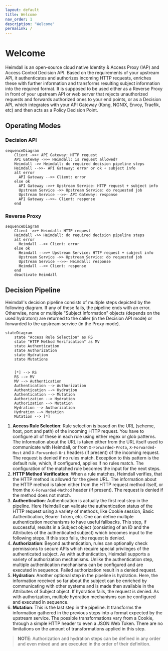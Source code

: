 ```yaml
---
layout: default
title: Welcome
nav_order: 1
description: "Welcome"
permalink: /
---
```


# Welcome

Heimdall is an open-source cloud native Identity & Access Proxy (IAP) and Access Control Decision API. Based on the requirements of your upstream API, it authenticates and authorizes incoming HTTP requests, enriches these with further information and transforms resulting subject information into the required format. It is supposed to be used either as a Reverse Proxy in front of your upstream API or web server that rejects unauthorized requests and forwards authorized ones to your end points, or as a Decision API, which integrates with your API Gateway (Kong, NGNIX, Envoy, Traefik, etc) and then acts as a Policy Decision Point.

## Operating Modes

### Decision API

```mermaid!
sequenceDiagram
    Client ->>+ API Gateway: HTTP request
    API Gateway ->>+ Heimdall: is request allowed?
    Heimdall ->> Heimdall: do required decision pipeline steps
    Heimdall -->>- API Gateway: error or ok + subject info
    alt error
      API Gateway -->> Client: error
    else ok
      API Gateway ->>+ Upstream Service: HTTP request + subject info
      Upstream Service ->> Upstream Service: do requested job
      Upstream Service -->>- API Gateway: response
      API Gateway -->>- Client: response
    end
```

### Reverse Proxy

```mermaid!
sequenceDiagram
    Client ->>+ Heimdall: HTTP request
    Heimdall ->> Heimdall: do required decision pipeline steps
    alt error
      Heimdall -->> Client: error
    else ok
      Heimdall -->>+ Upstream Service: HTTP request + subject info
      Upstream Service ->> Upstream Service: do requested job
      Upstream Service -->>- Heimdall: response
      Heimdall -->> Client: response
    end
    deactivate Heimdall
```

## Decision Pipeline

Heimdall's decision pipeline consists of multiple steps depicted by the following diagram. If any of these fails, the pipeline ends with an error. Otherwise, none or multiple "Subject Information" objects (depends on the used hydrators) are returned to the caller (in the Decision API mode) or forwarded to the upstream service (in the Proxy mode).

```mermaid!
stateDiagram
    state "Access Rule Selection" as RS
    state "HTTP Method Verification" as MV
    state Authentication
    state Authorization
    state Hydration
    state Mutations
    
    
    [*] --> RS
    RS --> MV
    MV --> Authentication
    Authentication --> Authorization
    Authentication --> Hydration
    Authentication --> Mutation
    Authorization --> Hydration
    Authorization --> Mutation
    Hydration --> Authorization
    Hydration --> Mutation
    Mutation --> [*]
```

1. **Access Rule Selection**: Rule selection is based on the URL (scheme, host, port and path) of the incoming HTTP request. You have to configure all of these in each rule using either regex or glob patterns. The information about the URL is taken either from the URL itself used to communicate with Heimdall, or from `X-Forwarded-Proto`, `X-Forwarded-Host` and `X-Forwarded-Uri` headers (if present) of the incoming request. The request is denied if no rules match. Exception to this pattern is the default rule, which, if configured, applies if no rules match. The configuration of the matched rule becomes the input for the next steps.
2. **HTTP Method Verification**: When a rule matches, Heimdall verifies, that the HTTP method is allowed for the given URL. The information about the HTTP method is taken either from the HTTP request method itself, or from the `X-Forwarded-Method` header (if present). The request is denied if the method does not match.
3. **Authentication**: Authentication is actually the first real step in the pipeline. Here Heimdall can validate the authentication status of the HTTP request using a variety of methods, like Cookie session, Basic Authentication, Bearer Token, etc. One can define multiple authentication mechanisms to have useful fallbacks. This step, if successful, results in a Subject object (consisting of an ID and the Attributes of the authenticated subject) which becomes input to the following steps. If this step fails, the request is denied.
4. **Authorization**: Beyond authentication, rules can optionally check permissions to secure APIs which require special privileges of the authenticated subject. As with authentication, Heimdall supports a variety of authorization mechanisms. Unlike the authentication step, multiple authentication mechanisms can be configured and are executed in sequence. Failed authorization result in a denied request.
5. **Hydration**: Another optional step in the pipeline is hydration. Here, the information received so far about the subject can be enriched by communicating with other systems and is made then available in the Attributes of Subject object. If hydration fails, the request is denied. As with authorization, multiple hydration mechanisms can be configured and executed in sequence.
6. **Mutation**: This is the last step in the pipeline. It transforms the information gathered in the previous steps into a format expected by the upstream service. The possible transformations vary from a Cookie, through a simple HTTP header to even a JSON Web Token. There are no limitations on the amount of transformations applied in this step.


> **NOTE**:
> Authorization and hydration steps can be defined in any order and even mixed and are executed in the order of their definition.



